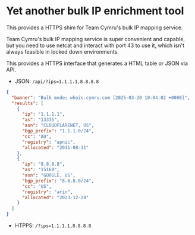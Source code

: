 # Yet another bulk IP enrichment tool

This provides a HTTPS shim for Team Cymru's bulk IP mapping service.

Team Cymru's bulk IP mapping service is super convenient and capable, but you need to use netcat and interact with port 43 to use it, which isn't always feasible in locked down environments.

This provides a HTTPS interface that generates a HTML table or JSON via API.

* JSON: `/api/?ips=1.1.1.1,8.8.8.8`

```json
{
  "banner": "Bulk mode; whois.cymru.com [2025-03-20 10:04:02 +0000]",
  "results": [
    {
      "ip": "1.1.1.1",
      "as": "13335",
      "asn": "CLOUDFLARENET, US",
      "bgp_prefix": "1.1.1.0/24",
      "cc": "AU",
      "registry": "apnic",
      "allocated": "2011-08-11"
    },
    {
      "ip": "8.8.8.8",
      "as": "15169",
      "asn": "GOOGLE, US",
      "bgp_prefix": "8.8.8.0/24",
      "cc": "US",
      "registry": "arin",
      "allocated": "2023-12-28"
    }
  ]
}
```

* HTPPS: `/?ips=1.1.1.1,8.8.8.8`


